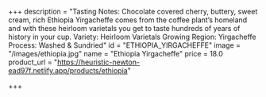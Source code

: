 +++
description = "Tasting Notes: Chocolate covered cherry, buttery, sweet cream, rich Ethiopia Yirgacheffe comes from the coffee plant’s homeland and with these heirloom varietals you get to taste hundreds of years of history in your cup. Variety: Heirloom Varietals Growing Region: Yirgacheffe Process: Washed & Sundried"
id = "ETHIOPIA_YIRGACHEFFE"
image = "/images/ethiopia.jpg"
name = "Ethiopia Yirgacheffe"
price = 18.0
product_url = "https://heuristic-newton-ead97f.netlify.app/products/ethiopia"

+++
